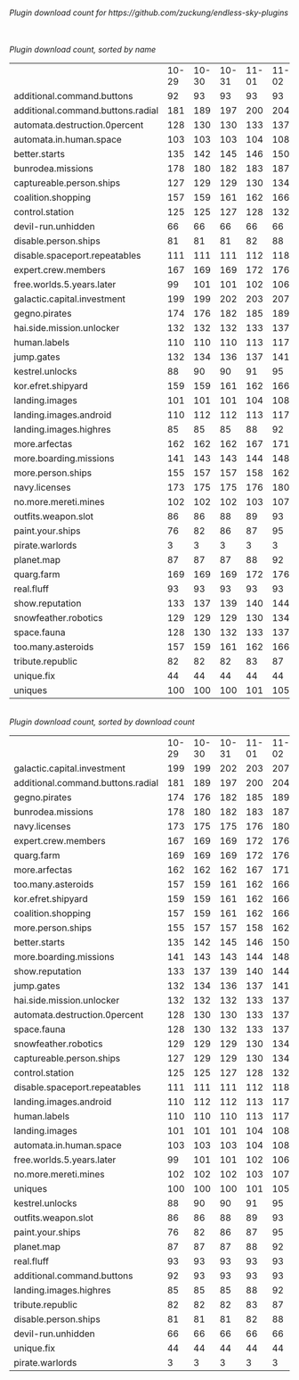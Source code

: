<h6>Plugin download count for https://github.com/zuckung/endless-sky-plugins<br>
<br>
<h6>Plugin download count, sorted by name<br>
<table>
	<tr>
		<td></td>
		<td>10-29</td>
		<td>10-30</td>
		<td>10-31</td>
		<td>11-01</td>
		<td>11-02</td>
		<td>11-03</td>
		<td>11-04</td>
		<td>today +</td>
	</tr>
	<tr>
		<td>additional.command.buttons</td>
		<td>92</td>
		<td>93</td>
		<td>93</td>
		<td>93</td>
		<td>93</td>
		<td>93</td>
		<td>93</td>
		<td></td>
	</tr>
	<tr>
		<td>additional.command.buttons.radial</td>
		<td>181</td>
		<td>189</td>
		<td>197</td>
		<td>200</td>
		<td>204</td>
		<td>209</td>
		<td>209</td>
		<td></td>
	</tr>
	<tr>
		<td>automata.destruction.0percent</td>
		<td>128</td>
		<td>130</td>
		<td>130</td>
		<td>133</td>
		<td>137</td>
		<td>139</td>
		<td>139</td>
		<td></td>
	</tr>
	<tr>
		<td>automata.in.human.space</td>
		<td>103</td>
		<td>103</td>
		<td>103</td>
		<td>104</td>
		<td>108</td>
		<td>110</td>
		<td>110</td>
		<td></td>
	</tr>
	<tr>
		<td>better.starts</td>
		<td>135</td>
		<td>142</td>
		<td>145</td>
		<td>146</td>
		<td>150</td>
		<td>153</td>
		<td>153</td>
		<td></td>
	</tr>
	<tr>
		<td>bunrodea.missions</td>
		<td>178</td>
		<td>180</td>
		<td>182</td>
		<td>183</td>
		<td>187</td>
		<td>191</td>
		<td>191</td>
		<td></td>
	</tr>
	<tr>
		<td>captureable.person.ships</td>
		<td>127</td>
		<td>129</td>
		<td>129</td>
		<td>130</td>
		<td>134</td>
		<td>137</td>
		<td>137</td>
		<td></td>
	</tr>
	<tr>
		<td>coalition.shopping</td>
		<td>157</td>
		<td>159</td>
		<td>161</td>
		<td>162</td>
		<td>166</td>
		<td>168</td>
		<td>168</td>
		<td></td>
	</tr>
	<tr>
		<td>control.station</td>
		<td>125</td>
		<td>125</td>
		<td>127</td>
		<td>128</td>
		<td>132</td>
		<td>134</td>
		<td>134</td>
		<td></td>
	</tr>
	<tr>
		<td>devil-run.unhidden</td>
		<td>66</td>
		<td>66</td>
		<td>66</td>
		<td>66</td>
		<td>66</td>
		<td>66</td>
		<td>66</td>
		<td></td>
	</tr>
	<tr>
		<td>disable.person.ships</td>
		<td>81</td>
		<td>81</td>
		<td>81</td>
		<td>82</td>
		<td>88</td>
		<td>88</td>
		<td>88</td>
		<td></td>
	</tr>
	<tr>
		<td>disable.spaceport.repeatables</td>
		<td>111</td>
		<td>111</td>
		<td>111</td>
		<td>112</td>
		<td>118</td>
		<td>120</td>
		<td>120</td>
		<td></td>
	</tr>
	<tr>
		<td>expert.crew.members</td>
		<td>167</td>
		<td>169</td>
		<td>169</td>
		<td>172</td>
		<td>176</td>
		<td>180</td>
		<td>182</td>
		<td>+ 2</td>
	</tr>
	<tr>
		<td>free.worlds.5.years.later</td>
		<td>99</td>
		<td>101</td>
		<td>101</td>
		<td>102</td>
		<td>106</td>
		<td>109</td>
		<td>109</td>
		<td></td>
	</tr>
	<tr>
		<td>galactic.capital.investment</td>
		<td>199</td>
		<td>199</td>
		<td>202</td>
		<td>203</td>
		<td>207</td>
		<td>210</td>
		<td>210</td>
		<td></td>
	</tr>
	<tr>
		<td>gegno.pirates</td>
		<td>174</td>
		<td>176</td>
		<td>182</td>
		<td>185</td>
		<td>189</td>
		<td>192</td>
		<td>192</td>
		<td></td>
	</tr>
	<tr>
		<td>hai.side.mission.unlocker</td>
		<td>132</td>
		<td>132</td>
		<td>132</td>
		<td>133</td>
		<td>137</td>
		<td>139</td>
		<td>139</td>
		<td></td>
	</tr>
	<tr>
		<td>human.labels</td>
		<td>110</td>
		<td>110</td>
		<td>110</td>
		<td>113</td>
		<td>117</td>
		<td>117</td>
		<td>117</td>
		<td></td>
	</tr>
	<tr>
		<td>jump.gates</td>
		<td>132</td>
		<td>134</td>
		<td>136</td>
		<td>137</td>
		<td>141</td>
		<td>144</td>
		<td>144</td>
		<td></td>
	</tr>
	<tr>
		<td>kestrel.unlocks</td>
		<td>88</td>
		<td>90</td>
		<td>90</td>
		<td>91</td>
		<td>95</td>
		<td>98</td>
		<td>98</td>
		<td></td>
	</tr>
	<tr>
		<td>kor.efret.shipyard</td>
		<td>159</td>
		<td>159</td>
		<td>161</td>
		<td>162</td>
		<td>166</td>
		<td>170</td>
		<td>170</td>
		<td></td>
	</tr>
	<tr>
		<td>landing.images</td>
		<td>101</td>
		<td>101</td>
		<td>101</td>
		<td>104</td>
		<td>108</td>
		<td>112</td>
		<td>112</td>
		<td></td>
	</tr>
	<tr>
		<td>landing.images.android</td>
		<td>110</td>
		<td>112</td>
		<td>112</td>
		<td>113</td>
		<td>117</td>
		<td>118</td>
		<td>118</td>
		<td></td>
	</tr>
	<tr>
		<td>landing.images.highres</td>
		<td>85</td>
		<td>85</td>
		<td>85</td>
		<td>88</td>
		<td>92</td>
		<td>92</td>
		<td>92</td>
		<td></td>
	</tr>
	<tr>
		<td>more.arfectas</td>
		<td>162</td>
		<td>162</td>
		<td>162</td>
		<td>167</td>
		<td>171</td>
		<td>174</td>
		<td>174</td>
		<td></td>
	</tr>
	<tr>
		<td>more.boarding.missions</td>
		<td>141</td>
		<td>143</td>
		<td>143</td>
		<td>144</td>
		<td>148</td>
		<td>151</td>
		<td>151</td>
		<td></td>
	</tr>
	<tr>
		<td>more.person.ships</td>
		<td>155</td>
		<td>157</td>
		<td>157</td>
		<td>158</td>
		<td>162</td>
		<td>164</td>
		<td>164</td>
		<td></td>
	</tr>
	<tr>
		<td>navy.licenses</td>
		<td>173</td>
		<td>175</td>
		<td>175</td>
		<td>176</td>
		<td>180</td>
		<td>183</td>
		<td>183</td>
		<td></td>
	</tr>
	<tr>
		<td>no.more.mereti.mines</td>
		<td>102</td>
		<td>102</td>
		<td>102</td>
		<td>103</td>
		<td>107</td>
		<td>108</td>
		<td>108</td>
		<td></td>
	</tr>
	<tr>
		<td>outfits.weapon.slot</td>
		<td>86</td>
		<td>86</td>
		<td>88</td>
		<td>89</td>
		<td>93</td>
		<td>96</td>
		<td>96</td>
		<td></td>
	</tr>
	<tr>
		<td>paint.your.ships</td>
		<td>76</td>
		<td>82</td>
		<td>86</td>
		<td>87</td>
		<td>95</td>
		<td>95</td>
		<td>95</td>
		<td></td>
	</tr>
	<tr>
		<td>pirate.warlords</td>
		<td>3</td>
		<td>3</td>
		<td>3</td>
		<td>3</td>
		<td>3</td>
		<td>3</td>
		<td>3</td>
		<td></td>
	</tr>
	<tr>
		<td>planet.map</td>
		<td>87</td>
		<td>87</td>
		<td>87</td>
		<td>88</td>
		<td>92</td>
		<td>94</td>
		<td>94</td>
		<td></td>
	</tr>
	<tr>
		<td>quarg.farm</td>
		<td>169</td>
		<td>169</td>
		<td>169</td>
		<td>172</td>
		<td>176</td>
		<td>180</td>
		<td>180</td>
		<td></td>
	</tr>
	<tr>
		<td>real.fluff</td>
		<td>93</td>
		<td>93</td>
		<td>93</td>
		<td>93</td>
		<td>93</td>
		<td>93</td>
		<td>93</td>
		<td></td>
	</tr>
	<tr>
		<td>show.reputation</td>
		<td>133</td>
		<td>137</td>
		<td>139</td>
		<td>140</td>
		<td>144</td>
		<td>146</td>
		<td>146</td>
		<td></td>
	</tr>
	<tr>
		<td>snowfeather.robotics</td>
		<td>129</td>
		<td>129</td>
		<td>129</td>
		<td>130</td>
		<td>134</td>
		<td>137</td>
		<td>137</td>
		<td></td>
	</tr>
	<tr>
		<td>space.fauna</td>
		<td>128</td>
		<td>130</td>
		<td>132</td>
		<td>133</td>
		<td>137</td>
		<td>138</td>
		<td>138</td>
		<td></td>
	</tr>
	<tr>
		<td>too.many.asteroids</td>
		<td>157</td>
		<td>159</td>
		<td>161</td>
		<td>162</td>
		<td>166</td>
		<td>169</td>
		<td>171</td>
		<td>+ 2</td>
	</tr>
	<tr>
		<td>tribute.republic</td>
		<td>82</td>
		<td>82</td>
		<td>82</td>
		<td>83</td>
		<td>87</td>
		<td>88</td>
		<td>88</td>
		<td></td>
	</tr>
	<tr>
		<td>unique.fix</td>
		<td>44</td>
		<td>44</td>
		<td>44</td>
		<td>44</td>
		<td>44</td>
		<td>44</td>
		<td>44</td>
		<td></td>
	</tr>
	<tr>
		<td>uniques</td>
		<td>100</td>
		<td>100</td>
		<td>100</td>
		<td>101</td>
		<td>105</td>
		<td>107</td>
		<td>107</td>
		<td></td>
	</tr>
</table>
</h6>
<h6>Plugin download count, sorted by download count<br>
<table>
	<tr>
		<td></td>
		<td>10-29</td>
		<td>10-30</td>
		<td>10-31</td>
		<td>11-01</td>
		<td>11-02</td>
		<td>11-03</td>
		<td>11-04</td>
		<td>today +</td>
	</tr>
	<tr>
		<td>galactic.capital.investment</td>
		<td>199</td>
		<td>199</td>
		<td>202</td>
		<td>203</td>
		<td>207</td>
		<td>210</td>
		<td>210</td>
		<td></td>
	</tr>
	<tr>
		<td>additional.command.buttons.radial</td>
		<td>181</td>
		<td>189</td>
		<td>197</td>
		<td>200</td>
		<td>204</td>
		<td>209</td>
		<td>209</td>
		<td></td>
	</tr>
	<tr>
		<td>gegno.pirates</td>
		<td>174</td>
		<td>176</td>
		<td>182</td>
		<td>185</td>
		<td>189</td>
		<td>192</td>
		<td>192</td>
		<td></td>
	</tr>
	<tr>
		<td>bunrodea.missions</td>
		<td>178</td>
		<td>180</td>
		<td>182</td>
		<td>183</td>
		<td>187</td>
		<td>191</td>
		<td>191</td>
		<td></td>
	</tr>
	<tr>
		<td>navy.licenses</td>
		<td>173</td>
		<td>175</td>
		<td>175</td>
		<td>176</td>
		<td>180</td>
		<td>183</td>
		<td>183</td>
		<td></td>
	</tr>
	<tr>
		<td>expert.crew.members</td>
		<td>167</td>
		<td>169</td>
		<td>169</td>
		<td>172</td>
		<td>176</td>
		<td>180</td>
		<td>182</td>
		<td>+ 2</td>
	</tr>
	<tr>
		<td>quarg.farm</td>
		<td>169</td>
		<td>169</td>
		<td>169</td>
		<td>172</td>
		<td>176</td>
		<td>180</td>
		<td>180</td>
		<td></td>
	</tr>
	<tr>
		<td>more.arfectas</td>
		<td>162</td>
		<td>162</td>
		<td>162</td>
		<td>167</td>
		<td>171</td>
		<td>174</td>
		<td>174</td>
		<td></td>
	</tr>
	<tr>
		<td>too.many.asteroids</td>
		<td>157</td>
		<td>159</td>
		<td>161</td>
		<td>162</td>
		<td>166</td>
		<td>169</td>
		<td>171</td>
		<td>+ 2</td>
	</tr>
	<tr>
		<td>kor.efret.shipyard</td>
		<td>159</td>
		<td>159</td>
		<td>161</td>
		<td>162</td>
		<td>166</td>
		<td>170</td>
		<td>170</td>
		<td></td>
	</tr>
	<tr>
		<td>coalition.shopping</td>
		<td>157</td>
		<td>159</td>
		<td>161</td>
		<td>162</td>
		<td>166</td>
		<td>168</td>
		<td>168</td>
		<td></td>
	</tr>
	<tr>
		<td>more.person.ships</td>
		<td>155</td>
		<td>157</td>
		<td>157</td>
		<td>158</td>
		<td>162</td>
		<td>164</td>
		<td>164</td>
		<td></td>
	</tr>
	<tr>
		<td>better.starts</td>
		<td>135</td>
		<td>142</td>
		<td>145</td>
		<td>146</td>
		<td>150</td>
		<td>153</td>
		<td>153</td>
		<td></td>
	</tr>
	<tr>
		<td>more.boarding.missions</td>
		<td>141</td>
		<td>143</td>
		<td>143</td>
		<td>144</td>
		<td>148</td>
		<td>151</td>
		<td>151</td>
		<td></td>
	</tr>
	<tr>
		<td>show.reputation</td>
		<td>133</td>
		<td>137</td>
		<td>139</td>
		<td>140</td>
		<td>144</td>
		<td>146</td>
		<td>146</td>
		<td></td>
	</tr>
	<tr>
		<td>jump.gates</td>
		<td>132</td>
		<td>134</td>
		<td>136</td>
		<td>137</td>
		<td>141</td>
		<td>144</td>
		<td>144</td>
		<td></td>
	</tr>
	<tr>
		<td>hai.side.mission.unlocker</td>
		<td>132</td>
		<td>132</td>
		<td>132</td>
		<td>133</td>
		<td>137</td>
		<td>139</td>
		<td>139</td>
		<td></td>
	</tr>
	<tr>
		<td>automata.destruction.0percent</td>
		<td>128</td>
		<td>130</td>
		<td>130</td>
		<td>133</td>
		<td>137</td>
		<td>139</td>
		<td>139</td>
		<td></td>
	</tr>
	<tr>
		<td>space.fauna</td>
		<td>128</td>
		<td>130</td>
		<td>132</td>
		<td>133</td>
		<td>137</td>
		<td>138</td>
		<td>138</td>
		<td></td>
	</tr>
	<tr>
		<td>snowfeather.robotics</td>
		<td>129</td>
		<td>129</td>
		<td>129</td>
		<td>130</td>
		<td>134</td>
		<td>137</td>
		<td>137</td>
		<td></td>
	</tr>
	<tr>
		<td>captureable.person.ships</td>
		<td>127</td>
		<td>129</td>
		<td>129</td>
		<td>130</td>
		<td>134</td>
		<td>137</td>
		<td>137</td>
		<td></td>
	</tr>
	<tr>
		<td>control.station</td>
		<td>125</td>
		<td>125</td>
		<td>127</td>
		<td>128</td>
		<td>132</td>
		<td>134</td>
		<td>134</td>
		<td></td>
	</tr>
	<tr>
		<td>disable.spaceport.repeatables</td>
		<td>111</td>
		<td>111</td>
		<td>111</td>
		<td>112</td>
		<td>118</td>
		<td>120</td>
		<td>120</td>
		<td></td>
	</tr>
	<tr>
		<td>landing.images.android</td>
		<td>110</td>
		<td>112</td>
		<td>112</td>
		<td>113</td>
		<td>117</td>
		<td>118</td>
		<td>118</td>
		<td></td>
	</tr>
	<tr>
		<td>human.labels</td>
		<td>110</td>
		<td>110</td>
		<td>110</td>
		<td>113</td>
		<td>117</td>
		<td>117</td>
		<td>117</td>
		<td></td>
	</tr>
	<tr>
		<td>landing.images</td>
		<td>101</td>
		<td>101</td>
		<td>101</td>
		<td>104</td>
		<td>108</td>
		<td>112</td>
		<td>112</td>
		<td></td>
	</tr>
	<tr>
		<td>automata.in.human.space</td>
		<td>103</td>
		<td>103</td>
		<td>103</td>
		<td>104</td>
		<td>108</td>
		<td>110</td>
		<td>110</td>
		<td></td>
	</tr>
	<tr>
		<td>free.worlds.5.years.later</td>
		<td>99</td>
		<td>101</td>
		<td>101</td>
		<td>102</td>
		<td>106</td>
		<td>109</td>
		<td>109</td>
		<td></td>
	</tr>
	<tr>
		<td>no.more.mereti.mines</td>
		<td>102</td>
		<td>102</td>
		<td>102</td>
		<td>103</td>
		<td>107</td>
		<td>108</td>
		<td>108</td>
		<td></td>
	</tr>
	<tr>
		<td>uniques</td>
		<td>100</td>
		<td>100</td>
		<td>100</td>
		<td>101</td>
		<td>105</td>
		<td>107</td>
		<td>107</td>
		<td></td>
	</tr>
	<tr>
		<td>kestrel.unlocks</td>
		<td>88</td>
		<td>90</td>
		<td>90</td>
		<td>91</td>
		<td>95</td>
		<td>98</td>
		<td>98</td>
		<td></td>
	</tr>
	<tr>
		<td>outfits.weapon.slot</td>
		<td>86</td>
		<td>86</td>
		<td>88</td>
		<td>89</td>
		<td>93</td>
		<td>96</td>
		<td>96</td>
		<td></td>
	</tr>
	<tr>
		<td>paint.your.ships</td>
		<td>76</td>
		<td>82</td>
		<td>86</td>
		<td>87</td>
		<td>95</td>
		<td>95</td>
		<td>95</td>
		<td></td>
	</tr>
	<tr>
		<td>planet.map</td>
		<td>87</td>
		<td>87</td>
		<td>87</td>
		<td>88</td>
		<td>92</td>
		<td>94</td>
		<td>94</td>
		<td></td>
	</tr>
	<tr>
		<td>real.fluff</td>
		<td>93</td>
		<td>93</td>
		<td>93</td>
		<td>93</td>
		<td>93</td>
		<td>93</td>
		<td>93</td>
		<td></td>
	</tr>
	<tr>
		<td>additional.command.buttons</td>
		<td>92</td>
		<td>93</td>
		<td>93</td>
		<td>93</td>
		<td>93</td>
		<td>93</td>
		<td>93</td>
		<td></td>
	</tr>
	<tr>
		<td>landing.images.highres</td>
		<td>85</td>
		<td>85</td>
		<td>85</td>
		<td>88</td>
		<td>92</td>
		<td>92</td>
		<td>92</td>
		<td></td>
	</tr>
	<tr>
		<td>tribute.republic</td>
		<td>82</td>
		<td>82</td>
		<td>82</td>
		<td>83</td>
		<td>87</td>
		<td>88</td>
		<td>88</td>
		<td></td>
	</tr>
	<tr>
		<td>disable.person.ships</td>
		<td>81</td>
		<td>81</td>
		<td>81</td>
		<td>82</td>
		<td>88</td>
		<td>88</td>
		<td>88</td>
		<td></td>
	</tr>
	<tr>
		<td>devil-run.unhidden</td>
		<td>66</td>
		<td>66</td>
		<td>66</td>
		<td>66</td>
		<td>66</td>
		<td>66</td>
		<td>66</td>
		<td></td>
	</tr>
	<tr>
		<td>unique.fix</td>
		<td>44</td>
		<td>44</td>
		<td>44</td>
		<td>44</td>
		<td>44</td>
		<td>44</td>
		<td>44</td>
		<td></td>
	</tr>
	<tr>
		<td>pirate.warlords</td>
		<td>3</td>
		<td>3</td>
		<td>3</td>
		<td>3</td>
		<td>3</td>
		<td>3</td>
		<td>3</td>
		<td></td>
	</tr>
</table>
</h6>
